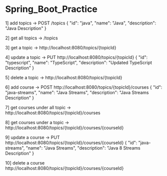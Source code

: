 # Spring_Boot_Practice
1]  add topics -> POST /topics
{
    "id": "java",
    "name": "Java",
    "description": "Java Description"
}

2] get all topics -> /topics

3] get a topic -> http://localhost:8080/topics/{topicId}

4] update a topic -> PUT http://localhost:8080/topics/{topicId}
{
    "id": "typescript",
    "name": "TypeScript",
    "description": "Updated TypeScript Description"
}

5] delete a topic -> http://localhost:8080/topics/{topicId}

6] add course -> POST http://localhost:8080/topics/{topicId}/courses
{
    "id": "java-streams",
    "name": "Java Streams",
    "description": "Java Streams Description"
}

7] get courses under all topic -> http://localhost:8080/topics/{topicId}/courses

8] get courses under a topic -> http://localhost:8080/topics/{topicId}/courses/{courseId}

9] update a course -> PUT http://localhost:8080/topics/{topicId}/courses/{courseId}
{
    "id": "java-streams",
    "name": "Java Streams",
    "description": "Java 8 Streams Description"
}

10] delete a course http://localhost:8080/topics/{topicId}/courses/{courseId}
